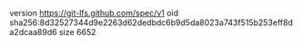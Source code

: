 version https://git-lfs.github.com/spec/v1
oid sha256:8d32527344d9e2263d62dedbdc6b9d5da8023a743f515b253eff8da2dcaa89d6
size 6652
